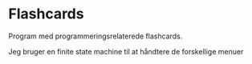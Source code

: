 # Flashcards
Program med programmeringsrelaterede flashcards.

Jeg bruger en finite state machine til at håndtere de forskellige menuer
